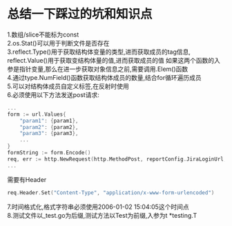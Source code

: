 # 总结一下踩过的坑和知识点

1.数组/slice不能标为const  
2.os.Stat()可以用于判断文件是否存在  
3.reflect.Type()用于获取结构体变量的类型,进而获取成员的tag信息,
reflect.Value()用于获取变结构体量的值,进而获取成员的值
如果这两个函数的入参是指针变量,那么在进一步获取对象信息之前,需要调用.Elem()函数  
4.通过type.NumField()函数获取结构体成员的数量,结合for循环遍历成员  
5.可以对结构体成员自定义标签,在反射时使用  
6.必须使用以下方法发送post请求:
```go
...
form := url.Values{
    "param1": {param1},
    "param2": {param2},
    "param3": {param3},
    ...
}
formString := form.Encode()
req, err := http.NewRequest(http.MethodPost, reportConfig.JiraLoginUrl, strings.NewReader(formString))
...
```
需要有Header
```go
req.Header.Set("Content-Type", "application/x-www-form-urlencoded")
```
7.时间格式化,格式字符串必须使用2006-01-02 15:04:05这个时间点  
8.测试文件以_test.go为后缀,测试方法以Test为前缀,入参为t *testing.T
